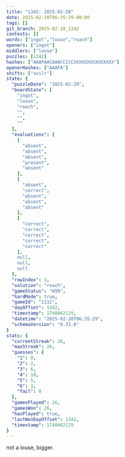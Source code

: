 ```yaml
---
title: "1342: 2025-02-20"
date: 2025-02-20T06:35:29-08:00
tags: []
git_branch: 2025-02-20_1342
contests: []
words: ["ingot","louse","roach"]
openers: ["ingot"]
middlers: ["louse"]
puzzles: [1342]
hashes: ["AAAPAACAAACCCCCXXXXXXXXXXXXXXX"]
openerHashes: ["AAAPA"]
shifts: ["xvilr"]
state: {
  "puzzleDate": "2025-02-20",
  "boardState": [
    "ingot",
    "louse",
    "roach",
    "",
    "",
    ""
  ],
  "evaluations": [
    [
      "absent",
      "absent",
      "absent",
      "present",
      "absent"
    ],
    [
      "absent",
      "correct",
      "absent",
      "absent",
      "absent"
    ],
    [
      "correct",
      "correct",
      "correct",
      "correct",
      "correct"
    ],
    null,
    null,
    null
  ],
  "rowIndex": 3,
  "solution": "roach",
  "gameStatus": "WIN",
  "hardMode": true,
  "gameId": "1111",
  "dayOffset": 1342,
  "timestamp": 1740062129,
  "datetime": "2025-02-20T06:35:29",
  "schemaVersion": "0.31.0"
}
stats: {
  "currentStreak": 26,
  "maxStreak": 26,
  "guesses": {
    "1": 0,
    "2": 2,
    "3": 6,
    "4": 10,
    "5": 5,
    "6": 3,
    "fail": 0
  },
  "gamesPlayed": 26,
  "gamesWon": 26,
  "hasPlayed": true,
  "lastWonDayOffset": 1342,
  "timestamp": 1740062129
}
---
```

<!-- more -->
not a louse, bigger. 
